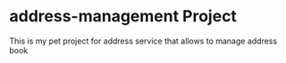 # address-management Project

This is my pet project for address service that allows to manage address book